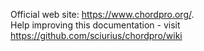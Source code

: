 Official web site: <https://www.chordpro.org/>.  
Help improving this documentation - visit <https://github.com/sciurius/chordpro/wiki>
